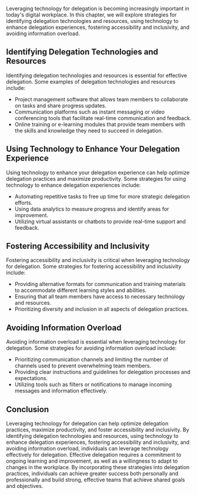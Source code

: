 
Leveraging technology for delegation is becoming increasingly important in today's digital workplace. In this chapter, we will explore strategies for identifying delegation technologies and resources, using technology to enhance delegation experiences, fostering accessibility and inclusivity, and avoiding information overload.

Identifying Delegation Technologies and Resources
-------------------------------------------------

Identifying delegation technologies and resources is essential for effective delegation. Some examples of delegation technologies and resources include:

* Project management software that allows team members to collaborate on tasks and share progress updates.
* Communication platforms such as instant messaging or video conferencing tools that facilitate real-time communication and feedback.
* Online training or e-learning modules that provide team members with the skills and knowledge they need to succeed in delegation.

Using Technology to Enhance Your Delegation Experience
------------------------------------------------------

Using technology to enhance your delegation experience can help optimize delegation practices and maximize productivity. Some strategies for using technology to enhance delegation experiences include:

* Automating repetitive tasks to free up time for more strategic delegation efforts.
* Using data analytics to measure progress and identify areas for improvement.
* Utilizing virtual assistants or chatbots to provide real-time support and feedback.

Fostering Accessibility and Inclusivity
---------------------------------------

Fostering accessibility and inclusivity is critical when leveraging technology for delegation. Some strategies for fostering accessibility and inclusivity include:

* Providing alternative formats for communication and training materials to accommodate different learning styles and abilities.
* Ensuring that all team members have access to necessary technology and resources.
* Prioritizing diversity and inclusion in all aspects of delegation practices.

Avoiding Information Overload
-----------------------------

Avoiding information overload is essential when leveraging technology for delegation. Some strategies for avoiding information overload include:

* Prioritizing communication channels and limiting the number of channels used to prevent overwhelming team members.
* Providing clear instructions and guidelines for delegation processes and expectations.
* Utilizing tools such as filters or notifications to manage incoming messages and information effectively.

Conclusion
----------

Leveraging technology for delegation can help optimize delegation practices, maximize productivity, and foster accessibility and inclusivity. By identifying delegation technologies and resources, using technology to enhance delegation experiences, fostering accessibility and inclusivity, and avoiding information overload, individuals can leverage technology effectively for delegation. Effective delegation requires a commitment to ongoing learning and improvement, as well as a willingness to adapt to changes in the workplace. By incorporating these strategies into delegation practices, individuals can achieve greater success both personally and professionally and build strong, effective teams that achieve shared goals and objectives.
